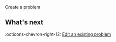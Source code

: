 Create a problem

## What's next

:octicons-chevron-right-12: [Edit an existing problem](edit-problem.md)